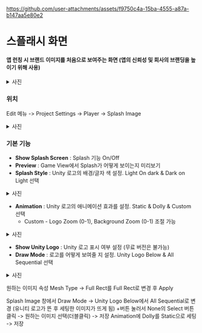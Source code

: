 
https://github.com/user-attachments/assets/f9750c4a-15ba-4555-a87a-b147aa5e80e2
# 스플래시 화면
#### 앱 런칭 시 브랜드 이미지를 처음으로 보여주는 화면 (앱의 신뢰성 및 회사의 브랜딩을 높이기 위해 사용)
<details>
  <summary>사진</summary>
[Unity Splash 화면](https://github.com/user-attachments/assets/03de9d39-e403-40b8-a269-f3439345c6f4)
</details>

### 위치
Edit 메뉴 -> Project Settings -> Player -> Splash Image
<details>
  <summary>사진</summary>
[화면](https://github.com/user-attachments/assets/bbefa1aa-6e5a-474c-b70e-0c1bcb7d6dba)
</details>

### 기본 기능
* __Show Splash Screen__ : Splash 기능 On/Off
* __Preview__ : Game View에서 Splash가 어떻게 보이는지 미리보기
* __Splash Style__ : Unity 로고의 배경/글자 색 설정. Light On dark & Dark on Light 선택
<details>
  <summary>사진</summary>
[Light On Dark](https://github.com/user-attachments/assets/3b6fe399-5bc7-4a2f-9692-d9653d41bacd) <br>
[Dark On Light](https://github.com/user-attachments/assets/7c4fbbd5-32b8-4a5e-a1a6-23dbd6188336)
</details>

* __Animation__ : Unity 로고의 애니메이션 효과를 설정. Static & Dolly & Custom 선택
    * Custom - Logo Zoom (0-1), Background Zoom (0-1) 조절 가능
<details>
  <summary>사진</summary>
[Dolly](https://github.com/user-attachments/assets/1c2a8f99-0cab-49b4-b508-f86d1de485c3) <br>
[Custom-Logo Zoom:1, Background Zoom:1](https://github.com/user-attachments/assets/3657b734-2df7-483b-b23a-1b9cb81b3afa)
</details>

* __Show Unity Logo__ : Unity 로고 표시 여부 설정 (무료 버전은 불가능)
* __Draw Mode__ : 로고를 어떻게 보여줄 지 설정. Unity Logo Below & All Sequential 선택
<details>
  <summary>사진</summary>
  [Unity Logo Below](https://github.com/user-attachments/assets/015ed91b-6f53-4610-b215-ed7f57465095)
  [All Sequential](https://github.com/user-attachments/assets/cd55d7fe-b367-4593-8493-b8bcd9e39323)

  </details>



원하는 이미지 속성
Mesh Type -> Full Rect를 Full Rect로 변경 후 Apply

Splash Image 창에서 Draw Mode -> Unity Logo Below에서 All Sequential로 변경 (유니티 로고가 뜬 후 세팅한 이미지가 뜨게 됨)
+버튼 눌러서 None의 Select 버튼 클릭 -> 원하는 이미지 선택(더블클릭) -> 저장
Animation에 Dolly를 Static으로 세팅 -> 저장

